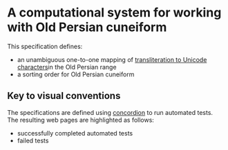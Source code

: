 
# A computational system for working with Old Persian cuneiform #


This specification defines:


- an unambiguous one-to-one mapping of [transliteration to Unicode characters](transliteration/Transliteration.html)in the Old Persian range
- a sorting order for Old Persian cuneiform



## Key to visual conventions ##

The specifications are defined using [concordion](http://concordion.org)  to run
  automated tests.  The resulting web pages are highlighted as follows:

- <span class="success">successfully completed automated tests</span>
- <span class="failure">failed tests</span>


